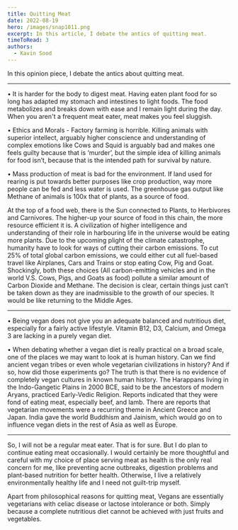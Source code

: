 ```yaml
---
title: Quitting Meat
date: 2022-08-19
hero: /images/snap1011.png
excerpt: In this article, I debate the antics of quitting meat. 
timeToRead: 3
authors:
  - Kavin Sood
---
```


In this opinion piece, I debate the antics about quitting meat.

---

•	It is harder for the body to digest meat. Having eaten plant food for so long has adapted my stomach and intestines to light foods. The food metabolizes and breaks down with ease and I remain light during the day. When you aren't a frequent meat eater, meat makes you feel sluggish.

•	Ethics and Morals - Factory farming is horrible. Killing animals with superior intellect, arguably higher conscience and understanding of complex emotions like Cows and Squid is arguably bad and makes one feels guilty because that is ‘murder’, but the simple idea of killing animals for food isn’t, because that is the intended path for survival by nature.

•	Mass production of meat is bad for the environment. If land used for rearing is put towards better purposes like crop production, way more people can be fed and less water is used. The greenhouse gas output like Methane of animals is 100x that of plants, as a source of food.

At the top of a food web, there is the Sun connected to Plants, to Herbivores and Carnivores. The higher-up your source of food in this chain, the more resource efficient it is. A civilization of higher intelligence and understanding of their role in harbouring life in the universe would be eating more plants. Due to the upcoming plight of the climate catastrophe, humanity have to look for ways of cutting their carbon emissions. To cut 25% of total global carbon emissions, we could either cut all fuel-based travel like Airplanes, Cars and Trains or stop eating Cow, Pig and Goat. Shockingly, both these choices (All carbon-emitting vehicles and in the world V.S. Cows, Pigs, and Goats as food) pollute a similar amount of Carbon Dioxide and Methane. The decision is clear, certain things just can’t be taken down as they are inadmissible to the growth of our species. It would be like returning to the Middle Ages. 

---

•	Being vegan does not give you an adequate balanced and nutritious diet, especially for a fairly active lifestyle. Vitamin B12, D3, Calcium, and Omega 3 are lacking in a purely vegan diet.

•	When debating whether a vegan diet is really practical on a broad scale, one of the places we may want to look at is human history. Can we find ancient vegan tribes or even whole vegetarian civilizations in history? And if so, how did those experiments go? The truth is that there is no evidence of completely vegan cultures in known human history. The Harappans living in the Indo-Gangetic Plains in 2000 BCE, said to be the ancestors of modern Aryans, practiced Early-Vedic Religion. Reports indicated that they were fond of eating meat, especially beef, and lamb. There are reports that vegetarian movements were a recurring theme in Ancient Greece and Japan. India gave the world Buddhism and Jainism, which would go on to influence vegan diets in the rest of Asia as well as Europe. 

---

So, I will not be a regular meat eater. That is for sure. But I do plan to continue eating meat occasionally. I would certainly be more thoughtful and careful with my choice of place serving meat as health is the only real concern for me, like preventing acne outbreaks, digestion problems and plant-based nutrition for better health. Otherwise, I live a relatively environmentally healthy life and I need not guilt-trip myself.

Apart from philosophical reasons for quitting meat, Vegans are essentially vegetarians with celiac disease or lactose intolerance or both. Simply because a complete nutritious diet cannot be achieved with just fruits and vegetables.